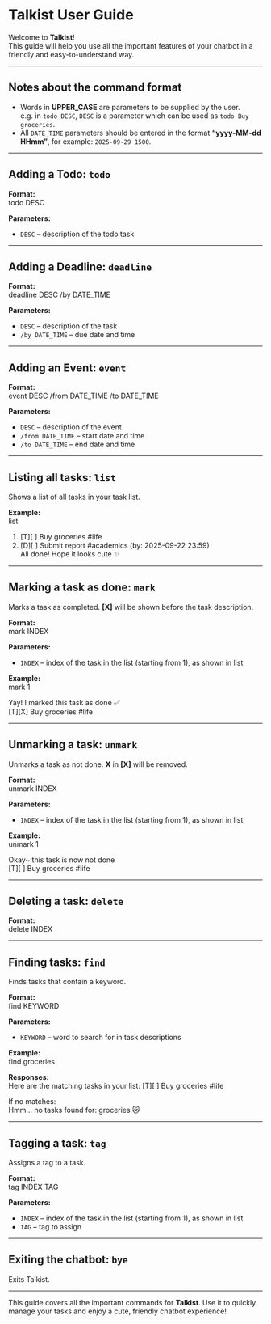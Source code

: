 # Talkist User Guide

Welcome to **Talkist**!  
This guide will help you use all the important features of your chatbot in a friendly and easy-to-understand way.

---

## Notes about the command format

- Words in **UPPER_CASE** are parameters to be supplied by the user.  
  e.g. in `todo DESC`, `DESC` is a parameter which can be used as `todo Buy groceries`.
- All `DATE_TIME` parameters should be entered in the format **“yyyy-MM-dd HHmm”**, for example: `2025-09-29 1500`.

---

## Adding a Todo: `todo`

**Format:**  
todo DESC

**Parameters:**
- `DESC` – description of the todo task

---

## Adding a Deadline: `deadline`

**Format:**  
deadline DESC /by DATE_TIME

**Parameters:**
- `DESC` – description of the task
- `/by DATE_TIME` – due date and time

---

## Adding an Event: `event`

**Format:**  
event DESC /from DATE_TIME /to DATE_TIME

**Parameters:**
- `DESC` – description of the event
- `/from DATE_TIME` – start date and time
- `/to DATE_TIME` – end date and time

---

## Listing all tasks: `list`

Shows a list of all tasks in your task list.

**Example:**  
list  

1. [T][ ] Buy groceries #life  
2. [D][ ] Submit report #academics (by: 2025-09-22 23:59)  
All done! Hope it looks cute ✨

---

## Marking a task as done: `mark`

Marks a task as completed. **[X]** will be shown before the task description.

**Format:**  
mark INDEX

**Parameters:**
- `INDEX` – index of the task in the list (starting from 1), as shown in list

**Example:**  
mark 1  

Yay! I marked this task as done ✅  
[T][X] Buy groceries #life

---

## Unmarking a task: `unmark`

Unmarks a task as not done. **X** in **[X]** will be removed.

**Format:**  
unmark INDEX

**Parameters:**
- `INDEX` – index of the task in the list (starting from 1), as shown in list

**Example:**  
unmark 1

Okay~ this task is now not done  
[T][ ] Buy groceries #life

---

## Deleting a task: `delete`

**Format:**  
delete INDEX

---

## Finding tasks: `find`

Finds tasks that contain a keyword.

**Format:**  
find KEYWORD

**Parameters:**
- `KEYWORD` – word to search for in task descriptions

**Example:**  
find groceries

**Responses:**  
Here are the matching tasks in your list:
[T][ ] Buy groceries #life

If no matches:  
Hmm... no tasks found for: groceries 😿

---

## Tagging a task: `tag`

Assigns a tag to a task.

**Format:**  
tag INDEX TAG

**Parameters:**
- `INDEX` – index of the task in the list (starting from 1), as shown in list
- `TAG` – tag to assign

---

## Exiting the chatbot: `bye`

Exits Talkist.

---

This guide covers all the important commands for **Talkist**. Use it to quickly manage your tasks and enjoy a cute, friendly chatbot experience!